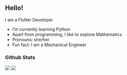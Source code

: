 ## Hello!

I am a Flutter Developer

- I’m currently learning Python
- Apart from programming, I like to explore Mathematics
- Pronouns: she/her
- Fun fact: I am a Mechanical Engineer 


### Github Stats

<img src="http://github-readme-streak-stats.herokuapp.com?user=ReachPooja&theme=dark&ring=ff5600&fire=ff5600&currStreakLabel=ffffff&background=1a1b26">
<!-- <img src="https://github-readme-stats.vercel.app/api?username=ReachPooja&&show_icons=true&theme=tokyonight&line_height=35&count_private=true"> -->
<img src="https://github-readme-stats.vercel.app/api/top-langs/?username=ReachPooja&hide=css,html&theme=tokyonight&layout=donut">
